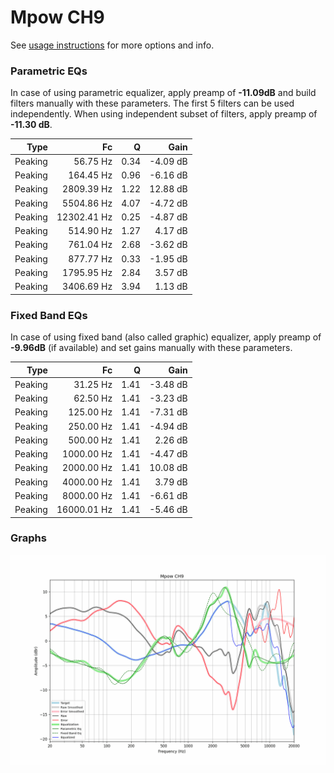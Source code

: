 # Mpow CH9
See [usage instructions](https://github.com/jaakkopasanen/AutoEq#usage) for more options and info.

### Parametric EQs
In case of using parametric equalizer, apply preamp of **-11.09dB** and build filters manually
with these parameters. The first 5 filters can be used independently.
When using independent subset of filters, apply preamp of **-11.30 dB**.

| Type    | Fc          |    Q | Gain     |
|--------:|------------:|-----:|---------:|
| Peaking | 56.75 Hz    | 0.34 | -4.09 dB |
| Peaking | 164.45 Hz   | 0.96 | -6.16 dB |
| Peaking | 2809.39 Hz  | 1.22 | 12.88 dB |
| Peaking | 5504.86 Hz  | 4.07 | -4.72 dB |
| Peaking | 12302.41 Hz | 0.25 | -4.87 dB |
| Peaking | 514.90 Hz   | 1.27 | 4.17 dB  |
| Peaking | 761.04 Hz   | 2.68 | -3.62 dB |
| Peaking | 877.77 Hz   | 0.33 | -1.95 dB |
| Peaking | 1795.95 Hz  | 2.84 | 3.57 dB  |
| Peaking | 3406.69 Hz  | 3.94 | 1.13 dB  |

### Fixed Band EQs
In case of using fixed band (also called graphic) equalizer, apply preamp of **-9.96dB**
(if available) and set gains manually with these parameters.

| Type    | Fc          |    Q | Gain     |
|--------:|------------:|-----:|---------:|
| Peaking | 31.25 Hz    | 1.41 | -3.48 dB |
| Peaking | 62.50 Hz    | 1.41 | -3.23 dB |
| Peaking | 125.00 Hz   | 1.41 | -7.31 dB |
| Peaking | 250.00 Hz   | 1.41 | -4.94 dB |
| Peaking | 500.00 Hz   | 1.41 | 2.26 dB  |
| Peaking | 1000.00 Hz  | 1.41 | -4.47 dB |
| Peaking | 2000.00 Hz  | 1.41 | 10.08 dB |
| Peaking | 4000.00 Hz  | 1.41 | 3.79 dB  |
| Peaking | 8000.00 Hz  | 1.41 | -6.61 dB |
| Peaking | 16000.01 Hz | 1.41 | -5.46 dB |

### Graphs
![](./Mpow%20CH9.png)
